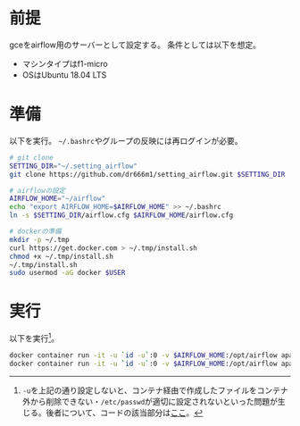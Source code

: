 # 前提
gceをairflow用のサーバーとして設定する。
条件としては以下を想定。

- マシンタイプはf1-micro
- OSはUbuntu 18.04 LTS

# 準備
以下を実行。
`~/.bashrc`やグループの反映には再ログインが必要。

```sh
# git clone
SETTING_DIR="~/.setting_airflow"
git clone https://github.com/dr666m1/setting_airflow.git $SETTING_DIR

# airflowの設定
AIRFLOW_HOME="~/airflow"
echo "export AIRFLOW_HOME=$AIRFLOW_HOME" >> ~/.bashrc
ln -s $SETTING_DIR/airflow.cfg $AIRFLOW_HOME/airflow.cfg

# dockerの準備
mkdir -p ~/.tmp
curl https://get.docker.com > ~/.tmp/install.sh
chmod +x ~/.tmp/install.sh
~/.tmp/install.sh
sudo usermod -aG docker $USER
```

# 実行
以下を実行[^1]。
```sh
docker container run -it -u `id -u`:0 -v $AIRFLOW_HOME:/opt/airflow apache/airflow:1.10.12-python3.8 initdb #初回のみ
docker container run -it -u `id -u`:0 -v $AIRFLOW_HOME:/opt/airflow apache/airflow:1.10.12-python3.8 scheduler
```

[^1]: `-u`を上記の通り設定しないと、コンテナ経由で作成したファイルをコンテナ外から削除できない・`/etc/passwd`が適切に設定されないといった問題が生じる。後者について、コードの該当部分は[ここ](https://github.com/apache/airflow/blob/db3fe0926bb75008311eed804052c90bfa912424/scripts/in_container/prod/entrypoint_prod.sh#L94)。


